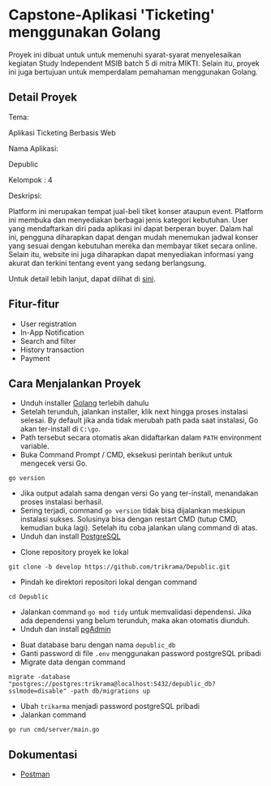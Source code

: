
# Capstone-Aplikasi 'Ticketing' menggunakan Golang

Proyek ini dibuat untuk untuk memenuhi syarat-syarat menyelesaikan kegiatan Study Independent MSIB batch 5 di mitra MIKTI. Selain itu, proyek ini juga bertujuan untuk memperdalam pemahaman menggunakan Golang.

## Detail Proyek
Tema: 

Aplikasi Ticketing Berbasis Web

Nama Aplikasi:

Depublic

Kelompok : 4

Deskripsi:

Platform ini merupakan tempat jual-beli tiket konser ataupun event. Platform ini membuka dan menyediakan berbagai jenis kategori kebutuhan. User yang mendaftarkan diri pada aplikasi ini dapat berperan buyer. Dalam hal ini, pengguna diharapkan dapat dengan mudah menemukan jadwal konser yang sesuai dengan kebutuhan mereka dan membayar tiket secara online. Selain itu, website ini juga diharapkan dapat menyediakan informasi yang akurat dan terkini tentang event yang sedang berlangsung.

Untuk detail lebih lanjut, dapat dilihat di [sini](https://docs.google.com/presentation/d/1vvOwCKjysLxORL7GOtOJbgiW3XAVuYsRK0ccUa8VOzA/edit#slide=id.g248d5834739_0_47).
## Fitur-fitur

- User registration
- In-App Notification
- Search and filter
- History transaction
- Payment

## Cara Menjalankan Proyek

- Unduh installer [Golang](https://golang.org/dl/) terlebih dahulu
- Setelah terunduh, jalankan installer, klik next hingga proses instalasi selesai. By default jika anda tidak merubah path pada saat instalasi, Go akan ter-install di ```C:\go```. 
- Path tersebut secara otomatis akan didaftarkan dalam ```PATH``` environment variable.
- Buka Command Prompt / CMD, eksekusi perintah berikut untuk mengecek versi Go.
```
go version
```
- Jika output adalah sama dengan versi Go yang ter-install, menandakan proses instalasi berhasil.
- Sering terjadi, command ```go version``` tidak bisa dijalankan meskipun instalasi sukses. Solusinya bisa dengan restart CMD (tutup CMD, kemudian buka lagi). Setelah itu coba jalankan ulang command di atas.
- Unduh dan install [PostgreSQL](https://www.postgresql.org/download/)
* Clone repository proyek ke lokal
```
git clone -b develop https://github.com/trikrama/Depublic.git
```
- Pindah ke direktori repositori lokal dengan command
```
cd Depublic
```
- Jalankan command ```go mod tidy``` untuk memvalidasi dependensi. Jika ada dependensi yang belum terunduh, maka akan otomatis diunduh.
- Unduh dan install [pgAdmin](https://www.pgadmin.org/download/)
* Buat database baru dengan nama ```depublic_db```
* Ganti password di file ```.env``` menggunakan password postgreSQL pribadi
* Migrate data dengan command
```
migrate -database "postgres://postgres:trikrama@localhost:5432/depublic_db?sslmode=disable" -path db/migrations up
```
- Ubah ```trikarma``` menjadi password postgreSQL pribadi
- Jalankan command
```
go run cmd/server/main.go
```


## Dokumentasi

- [Postman](https://documenter.getpostman.com/view/21997905/2s9YkhgjAD#f824225e-ea39-49a0-b149-42a7242a9d7b)
